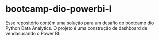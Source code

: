 # bootcamp-dio-powerbi-I
Esse repositório contém uma solução para um desafio do bootcamp dio Python Data Analytics. O projeto é uma construção de dashboard de vendasusando o Power BI.
